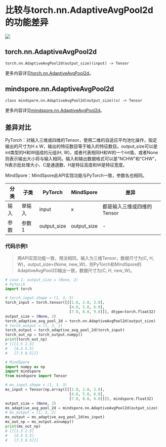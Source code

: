 # 比较与torch.nn.AdaptiveAvgPool2d的功能差异

<a href="https://gitee.com/mindspore/docs/blob/r2.0.0-alpha/docs/mindspore/source_zh_cn/note/api_mapping/pytorch_diff/AdaptiveAvgPool2d.md" target="_blank"><img src="https://mindspore-website.obs.cn-north-4.myhuaweicloud.com/website-images/master/resource/_static/logo_source.png"></a>

## torch.nn.AdaptiveAvgPool2d

```text
torch.nn.AdaptiveAvgPool2d(output_size)(input) -> Tensor
```

更多内容详见[torch.nn.AdaptiveAvgPool2d](https://pytorch.org/docs/1.8.1/generated/torch.nn.AdaptiveAvgPool2d.html)。

## mindspore.nn.AdaptiveAvgPool2d

```text
class mindspore.nn.AdaptiveAvgPool2d(output_size)(x) -> Tensor
```

更多内容详见[mindspore.nn.AdaptiveAvgPool2d](https://www.mindspore.cn/docs/zh-CN/r2.0.0-alpha/api_python/nn/mindspore.nn.AdaptiveAvgPool2d.html)。

## 差异对比

PyTorch：对输入三维或四维的Tensor，使用二维的自适应平均池化操作，指定输出的尺寸为H x W，输出的特征数目等于输入的特征数目。output_size可以是int类型的H和W组成的元组(H, W)，或者代表相同H和W的一个int值，或者None则表示输出大小将与输入相同。输入和输出数据格式可以是"NCHW"和"CHW"，N表示批处理大小、C是通道数、H是特征高度和W是特征宽度。

MindSpore：MindSpore此API实现功能与PyTorch一致，参数名也相同。

| 分类 | 子类 |PyTorch | MindSpore | 差异 |
| --- | --- | --- | --- |---|
| 输入 | 单输入 | input | x | 都是输入三维或四维的Tensor |
| 参数 | 参数1 | output_size | output_size | - |

### 代码示例1

> 两API实现功能一致，用法相同。输入为三维Tensor，数据尺寸为(C, H, W)，output_size=(None, new_W)，则PyTorch和MindSpore的AdaptiveAvgPool2D输出一致，数据尺寸为(C, H, new_W)。

```python
# case 1: output_size = (None, 2)
# PyTorch
import torch

# torch_input.shape = (1, 3, 3)
torch_input = torch.tensor([[[1.0, 2.0, 3.0],
                             [4.0, 5.0, 6.0],
                             [7.0, 8.0, 9.0]]], dtype=torch.float32)
output_size = (None, 2)
torch_adaptive_avg_pool_2d = torch.nn.AdaptiveAvgPool2d(output_size)
# torch_output = (1, 3, 2)
torch_output = torch_adaptive_avg_pool_2d(torch_input)
torch_out_np = torch_output.numpy()
print(torch_out_np)
# [[[1.5 2.5]
#   [4.5 5.5]
#   [7.5 8.5]]]

# MindSpore
import numpy as np
import mindspore
from mindspore import Tensor

# ms_input.shape = (1, 3, 3)
ms_input = Tensor(np.array([[[1.0, 2.0, 3.0],
                             [4.0, 5.0, 6.0],
                             [7.0, 8.0, 9.0]]]), mindspore.float32)
output_size = (None, 2)
ms_adaptive_avg_pool_2d = mindspore.nn.AdaptiveAvgPool2d(output_size)
# ms_output = (1, 3, 2)
ms_output = ms_adaptive_avg_pool_2d(ms_input)
ms_out_np = ms_output.asnumpy()
print(ms_out_np)
# [[[1.5 2.5]
#   [4.5 5.5]
#   [7.5 8.5]]]
```
